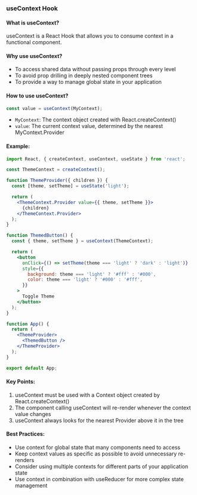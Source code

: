 ### useContext Hook

#### What is useContext?
useContext is a React Hook that allows you to consume context in a functional component.

#### Why use useContext?
- To access shared data without passing props through every level
- To avoid prop drilling in deeply nested component trees
- To provide a way to manage global state in your application

#### How to use useContext?
```javascript
const value = useContext(MyContext);
```

- `MyContext`: The context object created with React.createContext()
- `value`: The current context value, determined by the nearest MyContext.Provider

#### Example:
```jsx
import React, { createContext, useContext, useState } from 'react';

const ThemeContext = createContext();

function ThemeProvider({ children }) {
  const [theme, setTheme] = useState('light');

  return (
    <ThemeContext.Provider value={{ theme, setTheme }}>
      {children}
    </ThemeContext.Provider>
  );
}

function ThemedButton() {
  const { theme, setTheme } = useContext(ThemeContext);

  return (
    <button
      onClick={() => setTheme(theme === 'light' ? 'dark' : 'light')}
      style={{
        background: theme === 'light' ? '#fff' : '#000',
        color: theme === 'light' ? '#000' : '#fff',
      }}
    >
      Toggle Theme
    </button>
  );
}

function App() {
  return (
    <ThemeProvider>
      <ThemedButton />
    </ThemeProvider>
  );
}

export default App;

```

#### Key Points:
1. useContext must be used with a Context object created by React.createContext()
2. The component calling useContext will re-render whenever the context value changes
3. useContext always looks for the nearest Provider above it in the tree

#### Best Practices:
- Use context for global state that many components need to access
- Keep context values as specific as possible to avoid unnecessary re-renders
- Consider using multiple contexts for different parts of your application state
- Use context in combination with useReducer for more complex state management